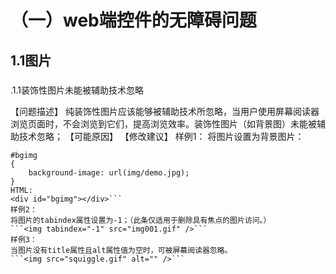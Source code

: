
# （一）web端控件的无障碍问题



## 1.1图片<img>



### 
.1.1装饰性图片未能被辅助技术忽略


【问题描述】
    纯装饰性图片应该能够被辅助技术所忽略，当用户使用屏幕阅读器浏览页面时，不会浏览到它们，提高浏览效率。装饰性图片（如背景图）未能被辅助技术忽略；
【可能原因】
【修改建议】
样例1：
将图片设置为背景图片：
```CSS:
#bgimg
{
    background-image: url(img/demo.jpg);
}
HTML:
<div id="bgimg"></div>```
样例2：
将图片的tabindex属性设置为-1；（此条仅适用于删除具有焦点的图片访问。）
```<img tabindex="-1" src="img001.gif" />```
样例3：
当图片没有title属性且alt属性值为空时，可被屏幕阅读器忽略。
```<img src="squiggle.gif" alt="" />```